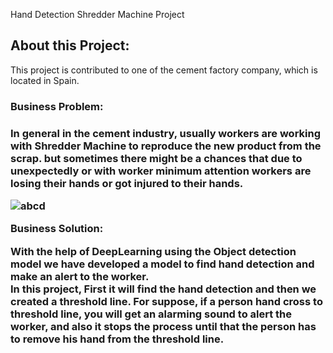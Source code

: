 Hand Detection Shredder Machine Project 

<h2>About this Project: </h2>

This project is contributed to one of the cement factory company, which is located in Spain.

<h3>Business Problem:  <h3>

In general in the cement industry, usually workers are working with Shredder Machine to reproduce the new product from the scrap. 
but sometimes there might be a chances that due to unexpectedly or with worker minimum attention workers are losing their hands or got injured to their hands.

 ![abcd](https://github.com/arj0505/Hand_detection/tree/master/Images/1_hand_machine.png)   

Business Solution:  

With the help of DeepLearning using the Object detection model we have developed a model to find hand detection and make an alert to the worker.  
In this project, First it will find the hand detection and then we created a threshold line. 
For suppose, if a person hand cross to threshold line, you will get an alarming sound to alert the worker, and also it stops the process until that the person has to
remove his hand from the threshold line.
